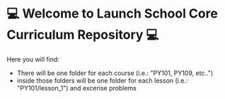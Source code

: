 #  💻 Welcome to Launch School Core Curriculum Repository 💻

Here you will find:

- There will be one folder for each course (i.e.: "PY101, PY109, etc..")
- inside those folders will be one folder for each lesson (i.e.: "PY101/lesson_1")
  and excerise problems 





